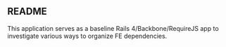 ## README

This application serves as a baseline Rails 4/Backbone/RequireJS app to
investigate various ways to organize FE dependencies.
